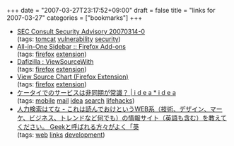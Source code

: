 +++
date = "2007-03-27T23:17:52+09:00"
draft = false
title = "links for 2007-03-27"
categories = ["bookmarks"]
+++

<ul class="delicious">
	<li>
		<div class="delicious-link"><a href="http://www.sec-consult.com/fileadmin/Advisories/20070314-0-apache_tomcat_directory_traversal.txt">SEC Consult Security Advisory 20070314-0</a></div>
		<div class="delicious-tags">(tags: <a href="http://del.icio.us/nobu666/tomcat">tomcat</a> <a href="http://del.icio.us/nobu666/vulnerability">vulnerability</a> <a href="http://del.icio.us/nobu666/security">security</a>)</div>
	</li>
	<li>
		<div class="delicious-link"><a href="https://addons.mozilla.org/ja/firefox/addon/1027">All-in-One Sidebar :: Firefox Add-ons</a></div>
		<div class="delicious-tags">(tags: <a href="http://del.icio.us/nobu666/firefox">firefox</a> <a href="http://del.icio.us/nobu666/extension">extension</a>)</div>
	</li>
	<li>
		<div class="delicious-link"><a href="http://dafizilla.sourceforge.net/viewsourcewith/index.php">Dafizilla : ViewSourceWith</a></div>
		<div class="delicious-tags">(tags: <a href="http://del.icio.us/nobu666/firefox">firefox</a> <a href="http://del.icio.us/nobu666/extension">extension</a>)</div>
	</li>
	<li>
		<div class="delicious-link"><a href="http://jennifermadden.com/scripts/ViewRenderedSource.html">View Source Chart (Firefox Extension)</a></div>
		<div class="delicious-tags">(tags: <a href="http://del.icio.us/nobu666/firefox">firefox</a> <a href="http://del.icio.us/nobu666/extension">extension</a>)</div>
	</li>
	<li>
		<div class="delicious-link"><a href="http://www.ideaxidea.com/archives/2007/03/post_207.html">ケータイでのサービスは非同期が常識？ | i d e a * i d e a</a></div>
		<div class="delicious-tags">(tags: <a href="http://del.icio.us/nobu666/mobile">mobile</a> <a href="http://del.icio.us/nobu666/mail">mail</a> <a href="http://del.icio.us/nobu666/idea">idea</a> <a href="http://del.icio.us/nobu666/search">search</a> <a href="http://del.icio.us/nobu666/lifehacks">lifehacks</a>)</div>
	</li>
	<li>
		<div class="delicious-link"><a href="http://q.hatena.ne.jp/1174785259">人力検索はてな - これは読んでおけというWEB系（技術、デザイン、マーケ、ビジネス、トレンドなど何でも）の情報サイト（英語も含む）を教えてください。 Geekと呼ばれる方々がよく「英</a></div>
		<div class="delicious-tags">(tags: <a href="http://del.icio.us/nobu666/web">web</a> <a href="http://del.icio.us/nobu666/links">links</a> <a href="http://del.icio.us/nobu666/development">development</a>)</div>
	</li>
</ul>

